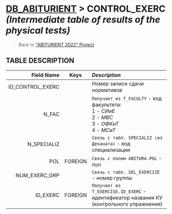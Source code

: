# [DB_ABITURIENT](../db_abiturient_2022.md) > CONTROL_EXERC *(Intermediate table of results of the physical tests)*

> Back to ["ABITURIENT 2022" Project](../../../../README.md)

## **TABLE DESCRIPTION**

|   **Field Name** |  Keys   | *Description*                                                                                            |
|-----------------:|:-------:|:---------------------------------------------------------------------------------------------------------|
| ID_CONTROL_EXERC |         | Номер записи сдачи нормативов                                                                            |
|            N_FAC |         | `Получает из T_FACULTY` - код факультета:</br>1 - *СИиЕ*</br>2 - *МВС*</br>3 - *ОФКиТ*</br>4 - *МСиТ*      |
|      N_SPECIALIZ |         | `Связь с табл. SPECIALIZ (из Деканата)` - код специализации                                              |
|              POL | FOREIGN | `Связь с полем ABITURA.POL` - пол                                                                        |
|    NUM_EXERC_GRP |         | `Связь с табл. SEL_EXERCIZE ` - номер группы                                                             |
|         ID_EXERC | FOREIGN | `Получает из T_EXERCISE.ID_EXERC` - идентификатор названия КУ (контрольного упражнения)                  |